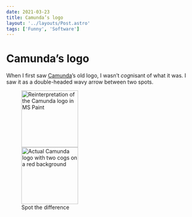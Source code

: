 ```yaml
---
date: 2021-03-23
title: Camunda’s logo
layout: '../layouts/Post.astro'
tags: ['Funny', 'Software']
---
```


# Camunda’s logo
When I first saw [Camunda](https://camunda.com)’s old logo, I wasn’t <em>cog</em>nisant of what it was. I saw it as a double-headed wavy arrow between two spots.

<style>
	figure, figure div {
		max-width: 150px;
	}
	@media (min-width: 350px) {
		figure, figure div {
			max-width: 300px;
		}
	}
</style>

<figure>
	<div style="flex-wrap: wrap;">
  	<img alt='Reinterpretation of the Camunda logo in MS Paint' style='aspect-ratio: 1/1;' src='./assets/camunda-reinterpretation.webp' width='150' >
  	<img alt='Actual Camunda logo with two cogs on a red background' style='aspect-ratio: 1/1;' src='./assets/camunda-cogs.webp' width='150' >
	</div>
	<figcaption>
	 Spot the difference
	</figcaption>
</figure>

